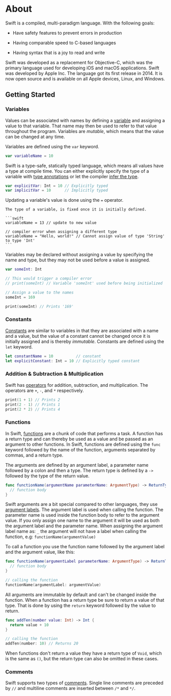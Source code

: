 # About

Swift is a compiled, multi-paradigm language.
With the following goals:

- Have safety features to prevent errors in production

- Having comparable speed to C-based languages

- Having syntax that is a joy to read and write

Swift was developed as a replacement for Objective-C, which was the primary language used for developing iOS and macOS applications.
Swift was developed by Apple Inc.
The language got its first release in 2014.
It is now open source and is available on all Apple devices, Linux, and Windows.

## Getting Started

### Variables

Values can be associated with names by defining a [variable][constants-variables] and assigning a value to that variable.
That name may then be used to refer to that value throughout the program.
Variables are _mutable_, which means that the value can be changed at any time.

Variables are defined using the `var` keyword.

```swift
var variableName = 10
```

Swift is a type-safe, statically typed language, which means all values have a type at compile time.
You can either explicitly specify the type of a variable with [type annotations][type annotations] or let the compiler [infer the type][type-inferring].
```swift
var explicitVar: Int = 10 // Explicitly typed
var implicitVar = 10      // Implicitly typed
```

Updating a variable's value is done using the `=` operator.

~~~~exercism/note
The type of a variable, is fixed once it is initially defined.

```swift
variableName = 13 // update to new value

// compiler error when assigning a different type
variableName = "Hello, world!" // Cannot assign value of type 'String' to type 'Int'
```
~~~~

Variables may be declared without assigning a value by specifying the name and type, but they may not be used before a value is assigned.

```swift
var someInt: Int

// This would trigger a compiler error
// print(someInt) // Variable 'someInt' used before being initialized

// Assign a value to the names
someInt = 169

print(someInt) // Prints '169'
```

### Constants

[Constants][constants-variables] are similar to variables in that they are associated with a name and a value, but the value of a constant cannot be changed once it is initially assigned and is thereby _immutable_.
Constants are defined using the `let` keyword.

```swift
let constantName = 10          // constant
let explicitConstant: Int = 10 // Explicitly typed constant
```

### Addition & Subtraction & Multiplication

Swift has [operators][arithmetical-operators] for addition, subtraction, and multiplication.
The operators are `+`, `-`, and `*` respectively.

```swift
print(1 + 1) // Prints 2
print(2 - 1) // Prints 1
print(2 * 2) // Prints 4
```

### Functions

In Swift, [functions][functions] are a chunk of code that performs a task.
A function has a return type and can thereby be used as a value and be passed as an argument to other functions.
In Swift, functions are defined using the `func` keyword followed by the name of the function, arguments separated by commas, and a return type.

The arguments are defined by an argument label, a parameter name followed by a colon and then a type.
The return type is defined by a `->` followed by the type of the return value.

```swift
func functionName(argumentName parameterName: ArgumentType) -> ReturnType {
  // function body
}
```

Swift arguments are a bit special compared to other languages, they use [argument labels][argument-labels].
The argument label is used when calling the function.
The parameter name is used inside the function body to refer to the argument value.
If you only assign one name to the argument it will be used as both the argument label and the parameter name.
When assigning the argument label name as: `_` the argument will not have a label when calling the function, e.g: `functionName(argumentValue)`

To call a function you use the function name followed by the argument label and the argument value, like this:

```swift
func functionName(argumentLabel parameterName: ArgumentType) -> ReturnType {
  // function body
}

// calling the function
functionName(argumentLabel: argumentValue)
```

All arguments are immutable by default and can't be changed inside the function.
When a function has a return type be sure to return a value of that type.
That is done by using the `return` keyword followed by the value to return.

```swift
func addTen(number value: Int) -> Int {
  return value + 10
}

// calling the function
addTen(number: 10) // Returns 20
```

When functions don't return a value they have a return type of `Void`, which is the same as `()`, but the return type can also be omitted in these cases.

### Comments

Swift supports two types of [comments][comments].
Single line comments are preceded by `//` and multiline comments are inserted between `/*` and `*/`.

[comments]: https://docs.swift.org/swift-book/documentation/the-swift-programming-language/thebasics/#Comments
[constants-variables]: https://docs.swift.org/swift-book/documentation/the-swift-programming-language/thebasics#Constants-and-Variables
[type annotations]: https://docs.swift.org/swift-book/documentation/the-swift-programming-language/thebasics/#Type-Annotations
[type-inferring]: https://docs.swift.org/swift-book/documentation/the-swift-programming-language/thebasics#Type-Safety-and-Type-Inference
[functions]: https://docs.swift.org/swift-book/documentation/the-swift-programming-language/functions/#Defining-and-Calling-Functions
[arithmetical-operators]: https://docs.swift.org/swift-book/documentation/the-swift-programming-language/basicoperators/#Arithmetic-Operators
[argument-labels]: https://docs.swift.org/swift-book/documentation/the-swift-programming-language/functions/#Function-Argument-Labels-and-Parameter-Names
